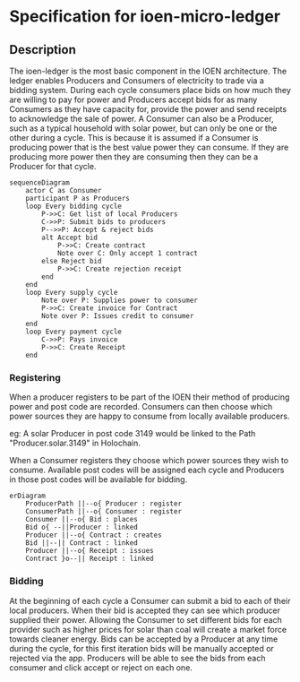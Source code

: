 # Specification for ioen-micro-ledger

## Description

The ioen-ledger is the most basic component in the IOEN architecture. The ledger enables Producers and Consumers of electricity to trade via a bidding system. During each cycle consumers place bids on how much they are willing to pay for power and Producers accept bids for as many Consumers as they have capacity for, provide the power and send receipts to acknowledge the sale of power. A Consumer can also be a Producer, such as a typical household with solar power, but can only be one or the other during a cycle. This is because it is assumed if a Consumer is producing power that is the best value power they can consume. If they are producing more power then they are consuming then they can be a Producer for that cycle.


```mermaid
sequenceDiagram
    actor C as Consumer
    participant P as Producers
    loop Every bidding cycle
        P->>C: Get list of local Producers
        C->>P: Submit bids to producers
        P-->>P: Accept & reject bids
        alt Accept bid
            P->>C: Create contract
            Note over C: Only accept 1 contract
        else Reject bid
            P->>C: Create rejection receipt
        end
    end
    loop Every supply cycle
        Note over P: Supplies power to consumer
        P->>C: Create invoice for Contract
        Note over P: Issues credit to consumer
    end
    loop Every payment cycle
        C->>P: Pays invoice
        P->>C: Create Receipt
    end
```

### Registering

When a producer registers to be part of the IOEN their method of producing power and post code are recorded. Consumers can then choose which power sources they are happy to consume from locally available producers.

eg: A solar Producer in post code 3149 would be linked to the Path "Producer.solar.3149" in Holochain.

When a Consumer registers they choose which power sources they wish to consume. Available post codes will be assigned each cycle and Producers in those post codes will be available for bidding.

```mermaid
erDiagram
    ProducerPath ||--o{ Producer : register
    ConsumerPath ||--o{ Consumer : register
    Consumer ||--o{ Bid : places
    Bid o{ --||Producer : linked
    Producer ||--o{ Contract : creates
    Bid ||--|| Contract : linked
    Producer ||--o{ Receipt : issues
    Contract }o--|| Receipt : linked
```

### Bidding

At the beginning of each cycle a Consumer can submit a bid to each of their local producers. When their bid is accepted they can see which producer supplied their power. Allowing the Consumer to set different bids for each provider such as higher prices for solar than coal will create a market force towards cleaner energy.
Bids can be accepted by a Producer at any time during the cycle, for this first iteration bids will be manually accepted or rejected via the app. Producers will be able to see the bids from each consumer and click accept or reject on each one.
